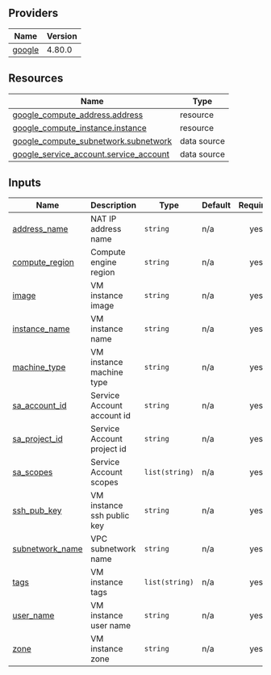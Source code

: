 <!-- BEGIN_TF_DOCS -->


## Providers

| Name | Version |
|------|---------|
| <a name="provider_google"></a> [google](#provider\_google) | 4.80.0 |

## Resources

| Name | Type |
|------|------|
| [google_compute_address.address](https://registry.terraform.io/providers/hashicorp/google/latest/docs/resources/compute_address) | resource |
| [google_compute_instance.instance](https://registry.terraform.io/providers/hashicorp/google/latest/docs/resources/compute_instance) | resource |
| [google_compute_subnetwork.subnetwork](https://registry.terraform.io/providers/hashicorp/google/latest/docs/data-sources/compute_subnetwork) | data source |
| [google_service_account.service_account](https://registry.terraform.io/providers/hashicorp/google/latest/docs/data-sources/service_account) | data source |

## Inputs

| Name | Description | Type | Default | Required |
|------|-------------|------|---------|:--------:|
| <a name="input_address_name"></a> [address\_name](#input\_address\_name) | NAT IP address name | `string` | n/a | yes |
| <a name="input_compute_region"></a> [compute\_region](#input\_compute\_region) | Compute engine region | `string` | n/a | yes |
| <a name="input_image"></a> [image](#input\_image) | VM instance image | `string` | n/a | yes |
| <a name="input_instance_name"></a> [instance\_name](#input\_instance\_name) | VM instance name | `string` | n/a | yes |
| <a name="input_machine_type"></a> [machine\_type](#input\_machine\_type) | VM instance machine type | `string` | n/a | yes |
| <a name="input_sa_account_id"></a> [sa\_account\_id](#input\_sa\_account\_id) | Service Account account id | `string` | n/a | yes |
| <a name="input_sa_project_id"></a> [sa\_project\_id](#input\_sa\_project\_id) | Service Account project id | `string` | n/a | yes |
| <a name="input_sa_scopes"></a> [sa\_scopes](#input\_sa\_scopes) | Service Account scopes | `list(string)` | n/a | yes |
| <a name="input_ssh_pub_key"></a> [ssh\_pub\_key](#input\_ssh\_pub\_key) | VM instance ssh public key | `string` | n/a | yes |
| <a name="input_subnetwork_name"></a> [subnetwork\_name](#input\_subnetwork\_name) | VPC subnetwork name | `string` | n/a | yes |
| <a name="input_tags"></a> [tags](#input\_tags) | VM instance tags | `list(string)` | n/a | yes |
| <a name="input_user_name"></a> [user\_name](#input\_user\_name) | VM instance user name | `string` | n/a | yes |
| <a name="input_zone"></a> [zone](#input\_zone) | VM instance zone | `string` | n/a | yes |
<!-- END_TF_DOCS -->
